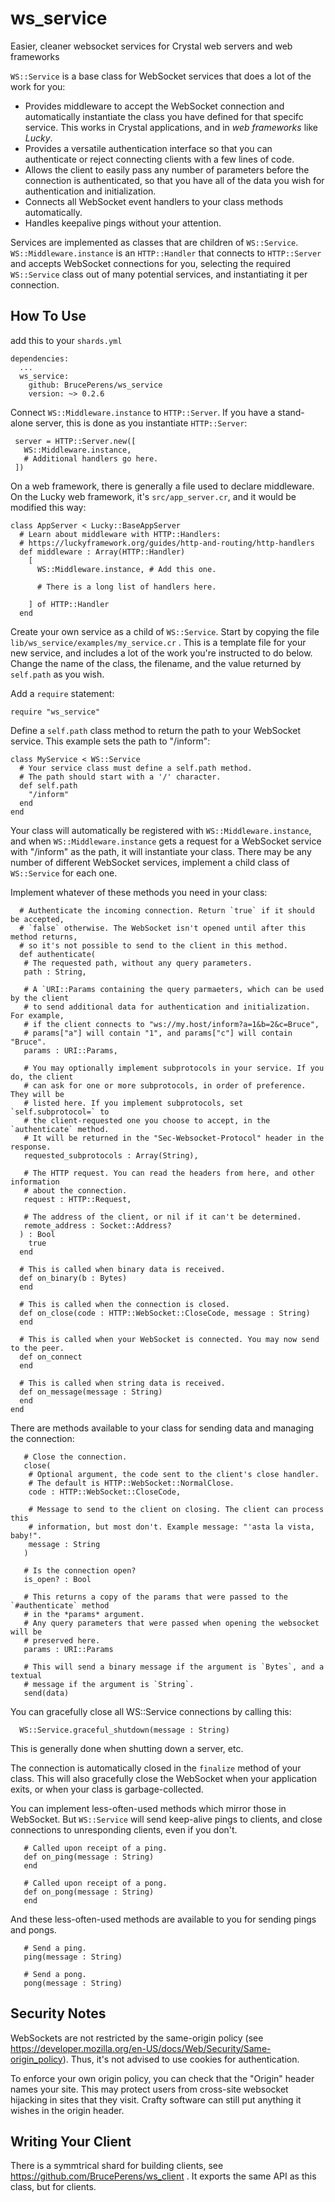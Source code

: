 # ws_service
Easier, cleaner websocket services for Crystal web servers and web frameworks

`WS::Service` is a base class for WebSocket services
that does a lot of the work for you:
* Provides middleware to accept the WebSocket connection and automatically
  instantiate the class you have defined for that specifc service.
  This works in Crystal applications, and in _web frameworks_ like *Lucky*.
* Provides a versatile authentication interface so that you can authenticate
  or reject connecting clients with a few lines of code.
* Allows the client to easily pass any number of parameters before the connection
  is authenticated, so that you have all of the data you wish for authentication
  and initialization.
* Connects all WebSocket event handlers to your class methods automatically.
* Handles keepalive pings without your attention.

Services are implemented as classes that are children of `WS::Service`.
`WS::Middleware.instance` is an `HTTP::Handler` that connects to `HTTP::Server` and
accepts WebSocket connections for you, selecting the required `WS::Service` class
out of many potential services, and instantiating it per connection.

## How To Use
add this to your `shards.yml`

```
dependencies:
  ...
  ws_service:
    github: BrucePerens/ws_service
    version: ~> 0.2.6
```

Connect `WS::Middleware.instance` to `HTTP::Server`. If you have
a stand-alone server, this is done as you instantiate `HTTP::Server`:
```crystal
 server = HTTP::Server.new([
   WS::Middleware.instance,
   # Additional handlers go here.
 ])
```
On a web framework, there is generally a file used to declare middleware. On
the Lucky web framework, it's `src/app_server.cr`, and it would be modified
this way:
```crystal
class AppServer < Lucky::BaseAppServer
  # Learn about middleware with HTTP::Handlers:
  # https://luckyframework.org/guides/http-and-routing/http-handlers
  def middleware : Array(HTTP::Handler)
    [
      WS::Middleware.instance, # Add this one.

      # There is a long list of handlers here.

    ] of HTTP::Handler
  end
```

Create your own service as a child of `WS::Service`. Start by copying the file
`lib/ws_service/examples/my_service.cr` . This is a template file for your
new service, and includes a lot of the work you're instructed to do below.
Change the name of the class, the filename, and the value returned by
`self.path` as you wish.

Add a `require` statement:
```crystal
require "ws_service"
```
Define a `self.path` class
method to return the path to your WebSocket service. This example sets the
path to "/inform":
```crystal
class MyService < WS::Service
  # Your service class must define a self.path method.
  # The path should start with a '/' character.
  def self.path
    "/inform"
  end
end
```
Your class will automatically be registered with `WS::Middleware.instance`, and when
`WS::Middleware.instance` gets a request for a WebSocket service with "/inform" as
the path, it will instantiate your class. There may be any number of different
WebSocket services, implement a child class of `WS::Service` for each one.

Implement whatever of these methods you need in your class:
```crystal
  # Authenticate the incoming connection. Return `true` if it should be accepted,
  # `false` otherwise. The WebSocket isn't opened until after this method returns,
  # so it's not possible to send to the client in this method.
  def authenticate(
   # The requested path, without any query parameters.
   path : String,

   # A `URI::Params containing the query parmaeters, which can be used by the client
   # to send additional data for authentication and initialization. For example,
   # if the client connects to "ws://my.host/inform?a=1&b=2&c=Bruce",
   # params["a"] will contain "1", and params["c"] will contain "Bruce".
   params : URI::Params,

   # You may optionally implement subprotocols in your service. If you do, the client
   # can ask for one or more subprotocols, in order of preference. They will be
   # listed here. If you implement subprotocols, set `self.subprotocol=` to
   # the client-requested one you choose to accept, in the `authenticate` method.
   # It will be returned in the "Sec-Websocket-Protocol" header in the response.
   requested_subprotocols : Array(String),

   # The HTTP request. You can read the headers from here, and other information
   # about the connection.
   request : HTTP::Request,

   # The address of the client, or nil if it can't be determined.
   remote_address : Socket::Address?
  ) : Bool
    true
  end

  # This is called when binary data is received.
  def on_binary(b : Bytes)
  end

  # This is called when the connection is closed.
  def on_close(code : HTTP::WebSocket::CloseCode, message : String)
  end

  # This is called when your WebSocket is connected. You may now send to the peer.
  def on_connect
  end

  # This is called when string data is received.
  def on_message(message : String)
  end
end
```


There are methods available to your class for sending data and managing the
connection:
```crystal
   # Close the connection.
   close(
    # Optional argument, the code sent to the client's close handler.
    # The default is HTTP::WebSocket::NormalClose.
    code : HTTP::WebSocket::CloseCode,

    # Message to send to the client on closing. The client can process this
    # information, but most don't. Example message: "'asta la vista, baby!".
    message : String
   )

   # Is the connection open?
   is_open? : Bool

   # This returns a copy of the params that were passed to the `#authenticate` method
   # in the *params* argument.
   # Any query parameters that were passed when opening the websocket will be
   # preserved here.
   params : URI::Params

   # This will send a binary message if the argument is `Bytes`, and a textual
   # message if the argument is `String`.
   send(data)
```

You can gracefully close all WS::Service connections by calling this:
```crystal
  WS::Service.graceful_shutdown(message : String)
```
This is generally done when shutting down a server, etc.

The connection is automatically closed in the `finalize` method of your class.
This will also gracefully close the WebSocket when your application exits, or when
your class is garbage-collected.

You can implement less-often-used methods which mirror those in WebSocket. But
`WS::Service` will send keep-alive pings to clients, and close connections to
unresponding clients, even if you don't.
```crystal
   # Called upon receipt of a ping.
   def on_ping(message : String)
   end

   # Called upon receipt of a pong.
   def on_pong(message : String)
   end
```
And these less-often-used methods are available to you for sending pings and
pongs.
```crystal
   # Send a ping.
   ping(message : String)

   # Send a pong.
   pong(message : String)
```
## Security Notes
WebSockets are not restricted by the same-origin policy
(see https://developer.mozilla.org/en-US/docs/Web/Security/Same-origin_policy).
Thus, it's not advised to use cookies for authentication.

To enforce your own origin policy, you can check
that the "Origin" header names your site. This may protect users from
cross-site websocket hijacking in sites that they visit. Crafty software can
still put anything it wishes in the origin header.

## Writing Your Client

There is a symmtrical shard for building clients, see
https://github.com/BrucePerens/ws_client .
It exports the same API as this class, but for clients.
